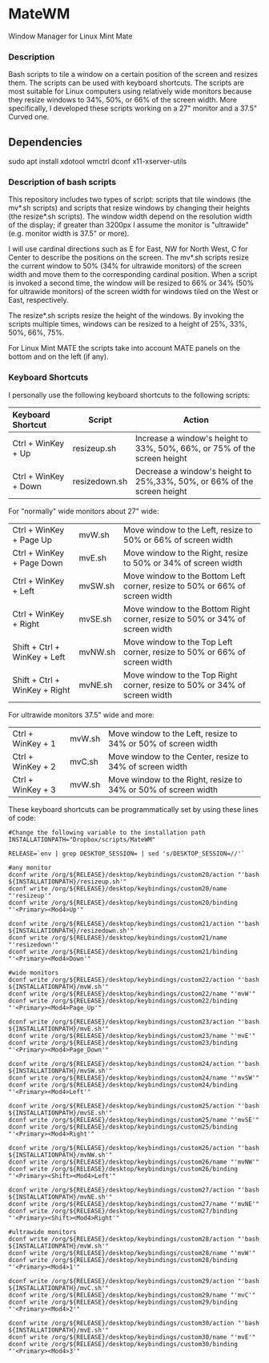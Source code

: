 # MateWM
Window Manager for Linux Mint Mate

### Description
Bash scripts to tile a window on a certain position of the screen and resizes them. The scripts can be used with keyboard shortcuts. The scripts are most suitable for Linux computers using relatively wide monitors because they resize windows to 34%, 50%, or 66% of the screen width. More specifically, I developed these scripts working on a 27" monitor and a 37.5" Curved one.

## Dependencies
sudo apt install xdotool wmctrl dconf x11-xserver-utils

### Description of bash scripts 
This repository includes two types of script: scripts that tile windows (the mv\*.sh scripts) and scripts that resize windows by changing their heights (the resize\*.sh scripts). The window width depend on the resolution width of the display; if greater than 3200px I assume the monitor is "ultrawide" (e.g. monitor width is 37.5" or more). 

I will use cardinal directions such as E for East, NW for North West, C for Center to describe the positions on the screen. The mv\*.sh scripts resize the current window to 50% (34% for ultrawide monitors) of the screen width and move them to the corresponding cardinal position. When a script is invoked a second time, the window will be resized to 66% or 34% (50% for ultrawide monitors) of the screen width for windows tiled on the West or East, respectively. 

The resize\*.sh scripts resize the height of the windows. By invoking the scripts multiple times, windows can be resized to a height of 25%, 33%, 50%, 66%, 75%.

For Linux Mint MATE the scripts take into account MATE panels on the bottom and on the left (if any). 

### Keyboard Shortcuts
I personally use the following keyboard shortcuts to the following scripts: 

| Keyboard Shortcut | Script | Action |
| :-------- | -------- | -------|
| Ctrl + WinKey + Up | resizeup.sh | Increase a window's height to 33%, 50%, 66%, or 75% of the screen height |
| Ctrl + WinKey + Down | resizedown.sh | Decrease a window's height to 25%,33%, 50%, or 66% of the screen height |

For "normally" wide monitors about 27" wide:

| | | |
| :-------- | -------- | -------|
| Ctrl + WinKey + Page Up | mvW.sh | Move window to the Left, resize to 50% or 66% of screen width |
| Ctrl + WinKey + Page Down | mvE.sh | Move window to the Right, resize to 50% or 34% of screen width |
| Ctrl + WinKey + Left | mvSW.sh | Move window to the Bottom Left corner, resize to 50% or 66% of screen width |
| Ctrl + WinKey + Right | mvSE.sh | Move window to the Bottom Right corner, resize to 50% or 34% of screen width |
| Shift + Ctrl + WinKey + Left | mvNW.sh | Move window to the Top Left corner, resize to 50% or 66% of screen width |
| Shift + Ctrl + WinKey + Right | mvNE.sh | Move window to the Top Right corner, resize to 50% or 34% of screen width |

For ultrawide monitors 37.5" wide and more: 

| | | |
| :-------- | -------- | -------|
| Ctrl + WinKey + 1 | mvW.sh | Move window to the Left, resize to 34% or 50% of screen width |
| Ctrl + WinKey + 2 | mvC.sh | Move window to the Center, resize to 34% of screen width |
| Ctrl + WinKey + 3 | mvW.sh | Move window to the Right, resize to 34% or 50% of screen width |

These keyboard shortcuts can be programmatically set by using these lines of code: 

```
#Change the following variable to the installation path
INSTALLATIONPATH="Dropbox/scripts/MateWM"

RELEASE=`env | grep DESKTOP_SESSION= | sed 's/DESKTOP_SESSION=//'`

#any monitor
dconf write /org/${RELEASE}/desktop/keybindings/custom20/action "'bash ${INSTALLATIONPATH}/resizeup.sh'"
dconf write /org/${RELEASE}/desktop/keybindings/custom20/name "'resizeup'"
dconf write /org/${RELEASE}/desktop/keybindings/custom20/binding "'<Primary><Mod4>Up'"

dconf write /org/${RELEASE}/desktop/keybindings/custom21/action "'bash ${INSTALLATIONPATH}/resizedown.sh'"
dconf write /org/${RELEASE}/desktop/keybindings/custom21/name "'resizedown'"
dconf write /org/${RELEASE}/desktop/keybindings/custom21/binding "'<Primary><Mod4>Down'"

#wide monitors
dconf write /org/${RELEASE}/desktop/keybindings/custom22/action "'bash ${INSTALLATIONPATH}/mvW.sh'"
dconf write /org/${RELEASE}/desktop/keybindings/custom22/name "'mvW'"
dconf write /org/${RELEASE}/desktop/keybindings/custom22/binding "'<Primary><Mod4>Page_Up'"

dconf write /org/${RELEASE}/desktop/keybindings/custom23/action "'bash ${INSTALLATIONPATH}/mvE.sh'"
dconf write /org/${RELEASE}/desktop/keybindings/custom23/name "'mvE'"
dconf write /org/${RELEASE}/desktop/keybindings/custom23/binding "'<Primary><Mod4>Page_Down'"

dconf write /org/${RELEASE}/desktop/keybindings/custom24/action "'bash ${INSTALLATIONPATH}/mvSW.sh'"
dconf write /org/${RELEASE}/desktop/keybindings/custom24/name "'mvSW'"
dconf write /org/${RELEASE}/desktop/keybindings/custom24/binding "'<Primary><Mod4>Left'"

dconf write /org/${RELEASE}/desktop/keybindings/custom25/action "'bash ${INSTALLATIONPATH}/mvSE.sh'"
dconf write /org/${RELEASE}/desktop/keybindings/custom25/name "'mvSE'"
dconf write /org/${RELEASE}/desktop/keybindings/custom25/binding "'<Primary><Mod4>Right'"

dconf write /org/${RELEASE}/desktop/keybindings/custom26/action "'bash ${INSTALLATIONPATH}/mvNW.sh'"
dconf write /org/${RELEASE}/desktop/keybindings/custom26/name "'mvNW'"
dconf write /org/${RELEASE}/desktop/keybindings/custom26/binding "'<Primary><Shift><Mod4>Left'"

dconf write /org/${RELEASE}/desktop/keybindings/custom27/action "'bash ${INSTALLATIONPATH}/mvNE.sh'"
dconf write /org/${RELEASE}/desktop/keybindings/custom27/name "'mvNE'"
dconf write /org/${RELEASE}/desktop/keybindings/custom27/binding "'<Primary><Shift><Mod4>Right'"

#ultrawide monitors
dconf write /org/${RELEASE}/desktop/keybindings/custom28/action "'bash ${INSTALLATIONPATH}/mvW.sh'"
dconf write /org/${RELEASE}/desktop/keybindings/custom28/name "'mvW'"
dconf write /org/${RELEASE}/desktop/keybindings/custom28/binding "'<Primary><Mod4>1'"

dconf write /org/${RELEASE}/desktop/keybindings/custom29/action "'bash ${INSTALLATIONPATH}/mvC.sh'"
dconf write /org/${RELEASE}/desktop/keybindings/custom29/name "'mvC'"
dconf write /org/${RELEASE}/desktop/keybindings/custom29/binding "'<Primary><Mod4>2'"

dconf write /org/${RELEASE}/desktop/keybindings/custom30/action "'bash ${INSTALLATIONPATH}/mvE.sh'"
dconf write /org/${RELEASE}/desktop/keybindings/custom30/name "'mvE'"
dconf write /org/${RELEASE}/desktop/keybindings/custom30/binding "'<Primary><Mod4>3'"
```